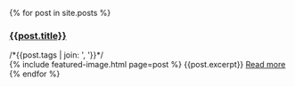 {% for post in site.posts %}
<div class="post{% if forloop.last %} last{% endif %}">
  <h3>
    <a href="{{post.url}}">
      {{post.title}}
    </a>
  </h3>
  <div class="tags">/*{{post.tags | join: ', '}}*/</div>
  {% include featured-image.html page=post %}
  {{post.excerpt}}
  <a href="{{post.url}}">
    Read more
  </a>
</div>
{% endfor %}